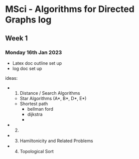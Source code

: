 # MSci - Algorithms for Directed Graphs log

## Week 1

### Monday 16th Jan 2023

- Latex doc outline set up
- log doc set up

ideas:
- 1. Distance / Search Algorithms 
    - Star Algorithms (A*, B*, D*, E*)
    - Shortest path
        - bellman ford
        - dijkstra
        - 
- 2.  
- 3. Hamiltonicity and Related Problems
- 4. Topological Sort 